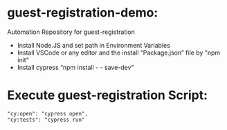 # guest-registration-demo:
Automation Repository for guest-registration
- Install Node.JS and set path in Environment Variables 
- Install VSCode or any editor and the install “Package.json” file by "npm init"
- Install cypress “npm install - - save-dev”

# Execute guest-registration Script:
    "cy:open": "cypress open",
    "cy:tests": "cypress run"
